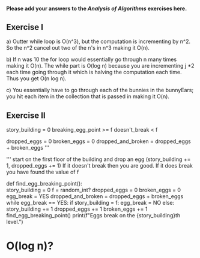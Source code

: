 #### Please add your answers to the ***Analysis of  Algorithms*** exercises here.

## Exercise I

a) Outter while loop is O(n^3), but the computation is incrementing
    by n^2. So the n^2 cancel out two of the n's in n^3 making it O(n).


b) If n was 10 the for loop would essentially go through n many times
    making it O(n).
    The while part is O(log n) because you are incrementing j *2 each time going
    through it which is halving the computation each time.
    Thus you get O(n log n).


c) You essentially have to go through each of the bunnies in the
    bunnyEars; you hit each item in the collection that is passed in making it O(n).

## Exercise II
story_building = 0
breaking_egg_point >= f
doesn't_break < f

dropped_eggs = 0
broken_eggs = 0
dropped_and_broken = dropped_eggs + broken_eggs
'''

'''
start on the first floor of the building and drop an egg (story_building += 1, dropped_eggs += 1)
    If it doesn't break then you are good.
    If it does break you have found the value of f

def find_egg_breaking_point():              
    story_building = 0
    f = random_int?
    dropped_eggs = 0
    broken_eggs = 0
    egg_break = YES
    dropped_and_broken = dropped_eggs + broken_eggs
    while egg_break == YES:
        if story_building = f:
            egg_break = NO
        else:
            story_building += 1
            dropped_eggs += 1
            broken_eggs += 1
            find_egg_breaking_point()
    print(f"Eggs break on the {story_building}th level.")

# O(log n)?
